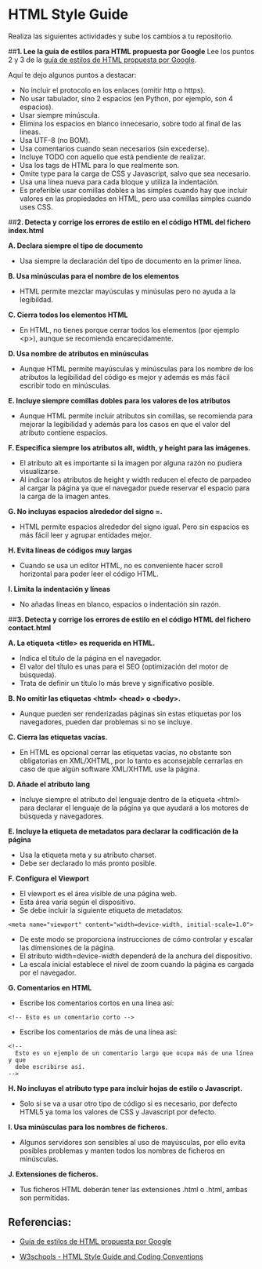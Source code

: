 # HTML Style Guide 
Realiza las siguientes actividades y sube los cambios a tu repositorio.

##**1. Lee la guía de estilos para HTML propuesta por Google**
Lee los puntos 2 y 3 de la [guía de estilos de HTML propuesta por Google](https://google.github.io/styleguide/htmlcssguide.html#HTML).

Aquí te dejo algunos puntos a destacar:

* No incluir el protocolo en los enlaces (omitir http o https).
* No usar tabulador, sino 2 espacios (en Python, por ejemplo,  son 4 espacios).
* Usar siempre minúscula.
* Elimina los espacios en blanco innecesario, sobre todo al final de las líneas.
* Usa UTF-8 (no BOM).
* Usa comentarios cuando sean necesarios (sin excederse).
* Incluye TODO con aquello que está pendiente de realizar.
* Usa los tags de HTML para lo que realmente son.
* Omite type para la carga de CSS y Javascript, salvo que sea necesario.
* Usa una línea nueva para cada bloque y utiliza la indentación.
* Es preferible usar comillas dobles a las simples cuando hay que incluir valores en las propiedades en HTML, pero usa comillas simples cuando uses CSS.

##**2. Detecta y corrige los errores de estilo en el código HTML del fichero index.html**

**A.  Declara siempre el tipo de documento**
* Usa siempre la declaración del tipo de documento en la primer línea. 

**B. Usa minúsculas para el nombre de los elementos**
* HTML permite mezclar mayúsculas y minúsulas pero no ayuda a la legibildad. 

**C. Cierra todos los elementos HTML**
* En HTML, no tienes porque cerrar todos los elementos (por ejemplo <p\>), aunque se recomienda encarecidamente.

**D. Usa nombre de atributos en minúsculas**
* Aunque HTML permite mayúsculas y minúsculas para los nombre de los atributos la legibilidad del código es mejor y además es más fácil escribir todo en minúsculas.

**E. Incluye siempre comillas dobles para los valores de los atributos**
* Aunque HTML permite incluir atributos sin comillas, se recomienda para mejorar la legibilidad y además para  los casos en que el valor del atributo contiene espacios. 

**F. Especifica siempre los atributos alt, width, y height para las imágenes.**
* El atributo alt es importante si la imagen por alguna razón no pudiera visualizarse. 
* Al indicar los atributos de height y width reducen el efecto de parpadeo al cargar la página ya que el navegador puede reservar el espacio para la carga de la imagen antes.

**G. No incluyas espacios alrededor del signo =.**
* HTML permite espacios alrededor del signo igual. Pero sin espacios es más fácil leer y agrupar entidades mejor. 

**H. Evita líneas de códigos muy largas**
* Cuando se usa un editor HTML, no es conveniente hacer scroll horizontal para poder leer el código HTML.

**I. Limita la indentación y líneas**
* No añadas líneas en blanco, espacios o indentación sin razón.

##**3. Detecta y corrige los errores de estilo en el código HTML del fichero contact.html**

**A. La etiqueta <title\> es requerida en HTML.**
* Indica el título de la página en el navegador.
* El valor del título es unas para el SEO (optimización del motor de búsqueda).
* Trata de definir un título lo más breve y significativo posible.

**B. No omitir las etiquetas <html\> <head\> o <body\>.**
* Aunque pueden ser renderizadas páginas sin estas etiquetas por los navegadores, pueden dar problemas si no se incluye.

**C. Cierra las etiquetas vacías.**
* En HTML es opcional cerrar las etiquetas vacías, no obstante son obligatorias en XML/XHTML, por lo tanto es aconsejable cerrarlas en caso de que algún software XML/XHTML use la página.

**D. Añade el atributo lang**
* Incluye siempre el atributo del lenguaje dentro de la etiqueta <html\> para declarar el lenguaje de la página ya que ayudará a los motores de búsqueda y navegadores.

**E. Incluye la etiqueta de metadatos para declarar la codificación de la página**
* Usa la etiqueta meta y su atributo charset.
* Debe ser declarado lo más pronto posible.

**F. Configura el Viewport**
* El viewport es el área visible de una página web.
* Esta área varía según el dispositivo.
* Se debe incluir la siguiente etiqueta de metadatos:
```
<meta name="viewport" content="width=device-width, initial-scale=1.0">
```
* De este modo se proporciona instrucciones de cómo controlar y escalar las dimensiones de la página.
* El atributo width=device-width dependerá de la anchura del dispositivo.
* La escala inicial establece el nivel de zoom cuando la página es cargada por el navegador.

**G. Comentarios en HTML**
* Escribe los comentarios cortos en una línea así:
```
<!-- Esto es un comentario corto -->
```
* Escribe los comentarios de más de una línea así:
```
<!--
  Esto es un ejemplo de un comentario largo que ocupa más de una línea y que
  debe escribirse así.
-->
```

**H. No incluyas el atributo type para incluir hojas de estilo o Javascript.**
* Solo si se va a usar otro tipo de código si es necesario, por defecto HTML5 ya toma los valores de CSS y Javascript por defecto.

**I. Usa minúsculas para los nombres de ficheros.**
* Algunos servidores son sensibles al uso de mayúsculas, por ello evita posibles problemas y manten todos los nombres de ficheros en minúsculas.

**J. Extensiones de ficheros.**
* Tus ficheros HTML deberán tener las extensiones .html o .html, ambas son permitidas.

## **Referencias:**

- [Guía de estilos de HTML propuesta por Google](https://google.github.io/styleguide/htmlcssguide.html#HTML) 

- [W3schools - HTML Style Guide and Coding Conventions](https://www.w3schools.com/html/html5_syntax.asp)
